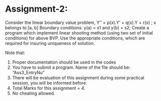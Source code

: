 # Assignment-2:
Consider the linear boundary value problem,
Y’’ = p(x).Y’ + q(x).Y + r(x) ; x belongs to [a, b]
Boundary conditions: y(a) = s1 and y(b) = s2;
Create a program which implement linear shooting method (using two set of initial conditions)
for above BVP. Use the appropriate conditions, which are required for insuring uniqueness of
solution.

Note that:
1. Proper documentation should be used in the codes
2. You have to submit a program. Name of the file should be: “Ass3_EntryNu”
3. There will be evaluation of this assignment during some practical session, you will be
informed before.
4. Total Marks for this assignment = 4.
5. No cheating allowed.
